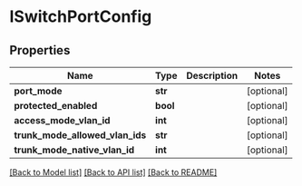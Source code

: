# ISwitchPortConfig

## Properties
Name | Type | Description | Notes
------------ | ------------- | ------------- | -------------
**port_mode** | **str** |  | [optional] 
**protected_enabled** | **bool** |  | [optional] 
**access_mode_vlan_id** | **int** |  | [optional] 
**trunk_mode_allowed_vlan_ids** | **str** |  | [optional] 
**trunk_mode_native_vlan_id** | **int** |  | [optional] 

[[Back to Model list]](../README.md#documentation-for-models) [[Back to API list]](../README.md#documentation-for-api-endpoints) [[Back to README]](../README.md)


